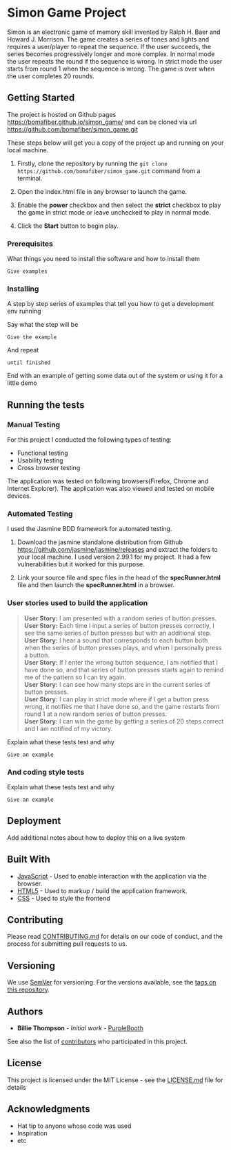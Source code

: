 # Simon Game Project

Simon is an electronic game of memory skill invented by Ralph H. Baer and Howard J. Morrison.
The game creates a series of tones and lights and requires a user/player to repeat the sequence.
If the user succeeds, the series becomes progressively longer and more complex. In normal mode the user repeats the round if the sequence is wrong. In strict mode the user starts from round 1 when the sequence is wrong. The game is over when the user completes 20 rounds.

## Getting Started

The project is hosted on Github pages https://bomafiber.github.io/simon_game/ and can be cloned via url https://github.com/bomafiber/simon_game.git

These steps below will get you a copy of the project up and running on your local machine.

1. Firstly, clone the repository by running the ```git clone https://github.com/bomafiber/simon_game.git``` command from a terminal.

2. Open the index.html file in any browser to launch the game.

3. Enable the **power** checkbox and then select the **strict** checkbox to play the game in strict mode or leave unchecked to play in normal mode.

3. Click the **Start** button to begin play.


### Prerequisites

What things you need to install the software and how to install them

```
Give examples
```

### Installing

A step by step series of examples that tell you how to get a development env running

Say what the step will be

```
Give the example
```

And repeat

```
until finished
```

End with an example of getting some data out of the system or using it for a little demo

## Running the tests


### Manual Testing

For this project I conducted the following types of testing:

* Functional testing
* Usability testing
* Cross browser testing

 The application was tested on following browsers(Firefox, Chrome and Internet Explorer). The application was also viewed and tested on  mobile devices.


### Automated Testing  

I used the Jasmine BDD framework for automated testing.

 1. Download the jasmine standalone distribution from Github https://github.com/jasmine/jasmine/releases and extract the folders to your local machine. I used version 2.99.1 for my project. It had a few vulnerabilities but it worked for this purpose.

 2. Link your source file and spec files in the head of the **specRunner.html** file and then launch the **specRunner.html** in a browser.


### User stories used to build the application

>**User Story:** I am presented with a random series of button presses.<br>
>**User Story:** Each time I input a series of button presses correctly, I see the same series of button presses but with an additional step.<br>
>**User Story:** I hear a sound that corresponds to each button both when the series of button presses plays, and when I personally press a button.<br>
>**User Story:** If I enter the wrong button sequence, I am notified that I have done so, and that series of button presses starts again to remind me of the pattern so I can try again.<br>
>**User Story:** I can see how many steps are in the current series of button presses.<br>
>**User Story:** I can play in strict mode where if I get a button press wrong, it notifies me that I have done so, and the game restarts from round 1 at a new random series of button presses.<br>
>**User Story:** I can win the game by getting a series of 20 steps correct and I am notified of my victory.<br>

Explain what these tests test and why

```
Give an example
```

### And coding style tests

Explain what these tests test and why

```
Give an example
```

## Deployment

Add additional notes about how to deploy this on a live system

## Built With

* [JavaScript](https://en.wikipedia.org/wiki/JavaScript) - Used to enable interaction with the application via the browser.
* [HTML5](https://en.wikipedia.org/wiki/HTML) - Used to markup / build the application framework.
* [CSS](https://en.wikipedia.org/wiki/Cascading_Style_Sheets) - Used to style the frontend

## Contributing

Please read [CONTRIBUTING.md](https://gist.github.com/PurpleBooth/b24679402957c63ec426) for details on our code of conduct, and the process for submitting pull requests to us.

## Versioning

We use [SemVer](http://semver.org/) for versioning. For the versions available, see the [tags on this repository](https://github.com/your/project/tags).

## Authors

* **Billie Thompson** - *Initial work* - [PurpleBooth](https://github.com/PurpleBooth)

See also the list of [contributors](https://github.com/your/project/contributors) who participated in this project.

## License

This project is licensed under the MIT License - see the [LICENSE.md](LICENSE.md) file for details

## Acknowledgments

* Hat tip to anyone whose code was used
* Inspiration
* etc
